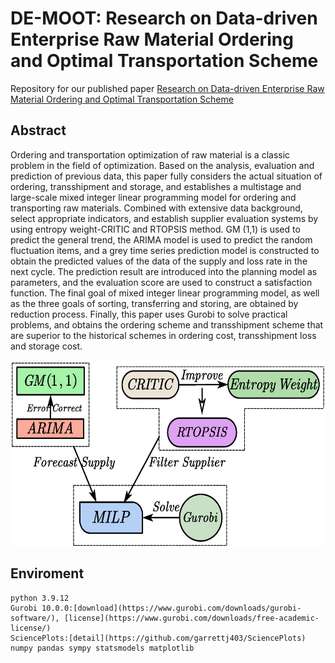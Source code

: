 # DE-MOOT: Research on Data-driven Enterprise Raw Material Ordering and Optimal Transportation Scheme
Repository for our published paper [Research on Data-driven Enterprise Raw Material Ordering and Optimal Transportation Scheme](https://ieeexplore.ieee.org/abstract/document/9852530/)
## Abstract
Ordering and transportation optimization of raw material is a classic problem in the field of optimization. Based on the analysis, evaluation and prediction of previous data, this paper fully considers the actual situation of ordering, transshipment and storage, and establishes a multistage and large-scale mixed integer linear programming model for ordering and transporting raw materials. Combined with extensive data background, select appropriate indicators, and establish supplier evaluation systems by using entropy weight-CRITIC and RTOPSIS method. GM (1,1) is used to predict the general trend, the ARIMA model is used to predict the random fluctuation items, and a grey time series prediction model is constructed to obtain the predicted values of the data of the supply and loss rate in the next cycle. The prediction result are introduced into the planning model as parameters, and the evaluation score are used to construct a satisfaction function. The final goal of mixed integer linear programming model, as well as the three goals of sorting, transferring and storing, are obtained by reduction process. Finally, this paper uses Gurobi to solve practical problems, and obtains the ordering scheme and transshipment scheme that are superior to the historical schemes in ordering cost, transshipment loss and storage cost.

<img src="docs/DE-MOOT.png" width = "600" height = "300" align=center>

## Enviroment
```
python 3.9.12
Gurobi 10.0.0:[download](https://www.gurobi.com/downloads/gurobi-software/), [license](https://www.gurobi.com/downloads/free-academic-license/)
SciencePlots:[detail](https://github.com/garrettj403/SciencePlots)
numpy pandas sympy statsmodels matplotlib
```